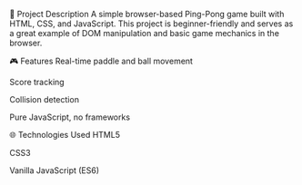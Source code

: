 📌 Project Description
A simple browser-based Ping-Pong game built with HTML, CSS, and JavaScript. This project is beginner-friendly and serves as a great example of DOM manipulation and basic game mechanics in the browser.

🎮 Features
Real-time paddle and ball movement

Score tracking

Collision detection

Pure JavaScript, no frameworks

🌐 Technologies Used
HTML5

CSS3

Vanilla JavaScript (ES6)

